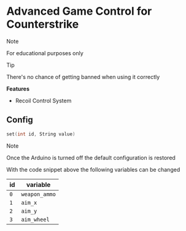 # Advanced Game Control for Counterstrike

> [!NOTE]
> For educational purposes only

> [!TIP]
> There's no chance of getting banned when using it correctly

**Features**

- Recoil Control System

## Config

```ino
set(int id, String value)
```

> [!NOTE]
> Once the Arduino is turned off the default configuration is restored

With the code snippet above the following variables can be changed

| id | variable |
| --- | --- |
| `0` | `weapon_ammo` |
| `1` | `aim_x` |
| `2` | `aim_y` |
| `3` | `aim_wheel` |
